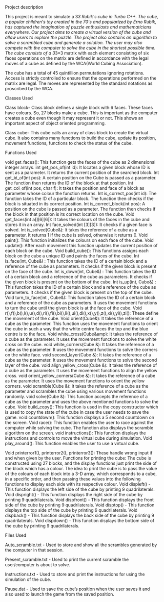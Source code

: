 Project description

This project is meant to simulate a 3*3 Rubik's cube in Turbo C++. The cube, a popular children's toy created in the 70's and popularized by Erno Rubik, has captured the imagination of puzzle enthusiasts and mathematicians everywhere. Our project aims to create a virtual version of the cube and allow users to explore the puzzle. The project also contains an algorithm to solve a scrambled cube and generate a solution. The user may also compete with the computer to solve the cube in the shortest possible time. The cube consists of a 3*3*3 matrix with each element consisting of six faces operations on the matrix are defined in accordance with the legal moves of a cube as defined by the WCA(World Cubing Association). 

The cube has a total of 45 quintillion permutations ignoring rotations. Access is strictly controlled to ensure that the operations performed on the matrix are legal. The moves are represented by the standard notations as proscribed by the WCA. 









Classes Used

Class block-
Class block defines a single block with 6 faces. These faces have colours. So, 27 blocks make a cube. This is important as the computer creates a cube even though it may represent it or not. This shows an important aspect of object oriented programming.


Class cube-
This cube calls an array of class block to create the virtual cube. It also contains many functions to build the cube, update its position, movement functions, functions to check the status of the cube.








Functions Used


void get_faces(): This function gets the faces of the cube as 2 dimensional integer arrays.
int get_pos_of(int id): It locates a given block whose ID is sent as a parameter. It returns the current position of the searched block.
Int get_id_of(int pos): A certain position on the Cube is passed as a parameter. The function then returns the ID of the block at that position.
Int get_col_of(int pos, char f): It takes the position and face of a block as parameter whose colour the function returns.
Int is_correct_pos(int id): The function takes the ID of a particular block. The function then checks if the block is situated in its correct position.
Int is_correct_block(int pos): A position on the cube is passed as a parameter. The function then checks if the block in that position is its correct location on the cube.
Void get_faces(int a[][6][6]): It takes the colours of the faces in the cube and stores it in an array.
Int face_solved(int [3][3]): It checks if a given face is solved.
Int is_solved(Cube&amp;): It takes the reference of a cube as a parameter. It returns 1 if the cube is solved, otherwise it returns 0.
Void paint(): This function initializes the colours on each face of the cube.
Void update(): After each movement this function updates the current position of each block on the cube.
Void build_cube(): This functions assigns each block on the cube a unique ID and paints the faces of the cube.
Int is_face(int, Cube&amp;) : This function takes the ID of a certain block and a reference of the cube as parameters. It checks if the given block is present on the face of the cube.
Int is_down(int, Cube&amp;) : This function takes the ID of a certain block and a reference of the cube as parameters. It checks if the given block is present on the bottom of the cube.
Int is_up(int, Cube&amp;) : This function takes the ID of a certain block and a reference of the cube as parameters. It checks if the given block is present on the top of the cube.
Void turn_to_face(int , Cube&amp;): This function takes the ID of a certain block and a reference of the cube as parameters. It uses the movement functions to turn the cube until the given block is at the face of the cube.
Void r(),f(),b(),l(),u(),d(),ri(),fi(),bi(),li(),ui(),di(),x(),y(),z(),xi(),yi(),zi(): These define the movement of the cube.
Void orient(Cube&amp;): It takes the reference of a cube as the parameter. This function uses the movement functions to orient the cube in such a way that the white centre faces the top and the blue centre is to the face. 
Void white_cross(Cube&amp): It takes the reference of a cube as the parameter. It uses the movement functions to solve the white cross on the cube.
void white_corners(Cube &amp;): It takes the reference of a cube as the parameter. It uses the movement functions to solve the corners on the white face.
void second_layer(Cube &amp;): It takes the reference of a cube as the parameter. It uses the movement functions to solve the second layer of the cube.
void align_yellow_cross(Cube &amp;): It takes the reference of a cube as the parameter. It uses the movement functions to align the yellow cross.
void orient_yellow_corners(Cube &amp;): It takes the reference of a cube as the parameter. It uses the movement functions to orient the yellow corners.
void scramble(Cube &amp;): It takes the reference of a cube as the parameter and scrambles the cube using various movement functions randomly.
void solve(Cube &amp;): This function accepts the reference of a cube as the parameter and uses the above mentioned functions to solve the cube.
Void build_copy(): This function is used in the copy constructor which is used to copy the state of the cube in case the user needs to save the game.
void countdown(): This function displays a 5 second countdown on the screen.
Void race(): This function enables the user to race against the computer while solving the cube. The function also displays the scramble algorithm on the screen.
void instructions(): This function displays the instructions and controls to move the virtual cube during simulation.
Void play_around(): This function enables the user to use a virtual cube.

Void printerror1(), printerror2(), printerror3(): These handle wrong input if and when given by the user.
Functions for printing the cube:
The cube is constructed using 27 blocks, and the display functions just print the side of the block which has a colour.
The idea to print the cube is to pass the value of the colours of each block into a 3-D array, which corresponds to a cube, in a specific order, and then passing 
these values into the following functions to display each side with its respective colour.
Void displeft() - This function displays the left side of the cube by printing 9 quadrilaterals.
Void dispright() - This function displays the right side of the cube by printing 9 quadrilaterals.
Void dispfront() - This function displays the front side of the cube by printing 9 quadrilaterals.
Void disptop() - This function displays the top side of the cube by printing 9 quadrilaterals.
Void dispback() - This function displays the back side of the cube by printing 9 quadrilaterals.
Void dispdown() - This function displays the bottom side of the cube by printing 9 quadrilaterals.






Files Used

Auto_scramble.txt - Used to store and show all the scrambles generated by the computer in that session.

Present_scramble.txt - Used to print the current scramble the user/computer is about to solve.

Instructions.txt - Used to store and print the instructions for using the simulation of the cube.

Pause.dat - Used to save the cube’s position when the user saves it and also used to launch the game from the saved position. 

